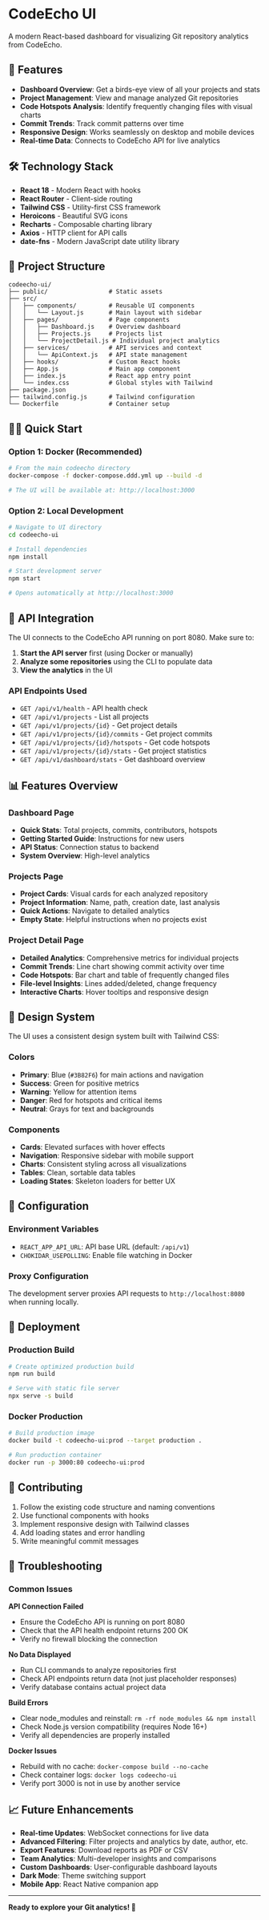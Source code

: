 # CodeEcho UI

A modern React-based dashboard for visualizing Git repository analytics from CodeEcho.

## 🚀 Features

- **Dashboard Overview**: Get a birds-eye view of all your projects and stats
- **Project Management**: View and manage analyzed Git repositories
- **Code Hotspots Analysis**: Identify frequently changing files with visual charts
- **Commit Trends**: Track commit patterns over time
- **Responsive Design**: Works seamlessly on desktop and mobile devices
- **Real-time Data**: Connects to CodeEcho API for live analytics

## 🛠️ Technology Stack

- **React 18** - Modern React with hooks
- **React Router** - Client-side routing
- **Tailwind CSS** - Utility-first CSS framework
- **Heroicons** - Beautiful SVG icons
- **Recharts** - Composable charting library
- **Axios** - HTTP client for API calls
- **date-fns** - Modern JavaScript date utility library

## 📁 Project Structure

```
codeecho-ui/
├── public/                 # Static assets
├── src/
│   ├── components/         # Reusable UI components
│   │   └── Layout.js       # Main layout with sidebar
│   ├── pages/              # Page components
│   │   ├── Dashboard.js    # Overview dashboard
│   │   ├── Projects.js     # Projects list
│   │   └── ProjectDetail.js # Individual project analytics
│   ├── services/           # API services and context
│   │   └── ApiContext.js   # API state management
│   ├── hooks/              # Custom React hooks
│   ├── App.js              # Main app component
│   ├── index.js            # React app entry point
│   └── index.css           # Global styles with Tailwind
├── package.json
├── tailwind.config.js      # Tailwind configuration
└── Dockerfile              # Container setup
```

## 🏃‍♂️ Quick Start

### Option 1: Docker (Recommended)

```bash
# From the main codeecho directory
docker-compose -f docker-compose.ddd.yml up --build -d

# The UI will be available at: http://localhost:3000
```

### Option 2: Local Development

```bash
# Navigate to UI directory
cd codeecho-ui

# Install dependencies
npm install

# Start development server
npm start

# Opens automatically at http://localhost:3000
```

## 🔌 API Integration

The UI connects to the CodeEcho API running on port 8080. Make sure to:

1. **Start the API server** first (using Docker or manually)
2. **Analyze some repositories** using the CLI to populate data
3. **View the analytics** in the UI

### API Endpoints Used

- `GET /api/v1/health` - API health check
- `GET /api/v1/projects` - List all projects
- `GET /api/v1/projects/{id}` - Get project details
- `GET /api/v1/projects/{id}/commits` - Get project commits
- `GET /api/v1/projects/{id}/hotspots` - Get code hotspots
- `GET /api/v1/projects/{id}/stats` - Get project statistics
- `GET /api/v1/dashboard/stats` - Get dashboard overview

## 📊 Features Overview

### Dashboard Page
- **Quick Stats**: Total projects, commits, contributors, hotspots
- **Getting Started Guide**: Instructions for new users
- **API Status**: Connection status to backend
- **System Overview**: High-level analytics

### Projects Page
- **Project Cards**: Visual cards for each analyzed repository
- **Project Information**: Name, path, creation date, last analysis
- **Quick Actions**: Navigate to detailed analytics
- **Empty State**: Helpful instructions when no projects exist

### Project Detail Page
- **Detailed Analytics**: Comprehensive metrics for individual projects
- **Commit Trends**: Line chart showing commit activity over time
- **Code Hotspots**: Bar chart and table of frequently changed files
- **File-level Insights**: Lines added/deleted, change frequency
- **Interactive Charts**: Hover tooltips and responsive design

## 🎨 Design System

The UI uses a consistent design system built with Tailwind CSS:

### Colors
- **Primary**: Blue (`#3B82F6`) for main actions and navigation
- **Success**: Green for positive metrics
- **Warning**: Yellow for attention items  
- **Danger**: Red for hotspots and critical items
- **Neutral**: Grays for text and backgrounds

### Components
- **Cards**: Elevated surfaces with hover effects
- **Navigation**: Responsive sidebar with mobile support
- **Charts**: Consistent styling across all visualizations
- **Tables**: Clean, sortable data tables
- **Loading States**: Skeleton loaders for better UX

## 🔧 Configuration

### Environment Variables
- `REACT_APP_API_URL`: API base URL (default: `/api/v1`)
- `CHOKIDAR_USEPOLLING`: Enable file watching in Docker

### Proxy Configuration
The development server proxies API requests to `http://localhost:8080` when running locally.

## 🚀 Deployment

### Production Build
```bash
# Create optimized production build
npm run build

# Serve with static file server
npx serve -s build
```

### Docker Production
```bash
# Build production image
docker build -t codeecho-ui:prod --target production .

# Run production container
docker run -p 3000:80 codeecho-ui:prod
```

## 🤝 Contributing

1. Follow the existing code structure and naming conventions
2. Use functional components with hooks
3. Implement responsive design with Tailwind classes
4. Add loading states and error handling
5. Write meaningful commit messages

## 🐛 Troubleshooting

### Common Issues

**API Connection Failed**
- Ensure the CodeEcho API is running on port 8080
- Check that the API health endpoint returns 200 OK
- Verify no firewall blocking the connection

**No Data Displayed**
- Run CLI commands to analyze repositories first
- Check API endpoints return data (not just placeholder responses)
- Verify database contains actual project data

**Build Errors**
- Clear node_modules and reinstall: `rm -rf node_modules && npm install`
- Check Node.js version compatibility (requires Node 16+)
- Verify all dependencies are properly installed

**Docker Issues**
- Rebuild with no cache: `docker-compose build --no-cache`
- Check container logs: `docker logs codeecho-ui`
- Verify port 3000 is not in use by another service

## 📈 Future Enhancements

- **Real-time Updates**: WebSocket connections for live data
- **Advanced Filtering**: Filter projects and analytics by date, author, etc.
- **Export Features**: Download reports as PDF or CSV
- **Team Analytics**: Multi-developer insights and comparisons
- **Custom Dashboards**: User-configurable dashboard layouts
- **Dark Mode**: Theme switching support
- **Mobile App**: React Native companion app

---

**Ready to explore your Git analytics! 🚀**